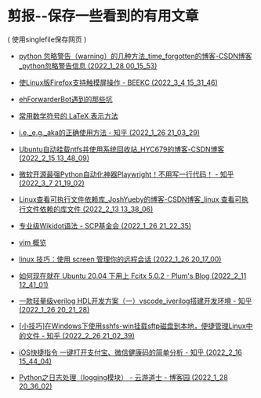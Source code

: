 # 剪报--保存一些看到的有用文章

( 使用singlefile保存网页 )

+ [python 忽略警告（warning）的几种方法_time_forgotten的博客-CSDN博客_python忽略警告信息 (2022_1_28 00_15_53)](https://ouyen.github.io/saved_html/python%20%E5%BF%BD%E7%95%A5%E8%AD%A6%E5%91%8A%EF%BC%88warning%EF%BC%89%E7%9A%84%E5%87%A0%E7%A7%8D%E6%96%B9%E6%B3%95_time_forgotten%E7%9A%84%E5%8D%9A%E5%AE%A2-CSDN%E5%8D%9A%E5%AE%A2_python%E5%BF%BD%E7%95%A5%E8%AD%A6%E5%91%8A%E4%BF%A1%E6%81%AF%20%282022_1_28%2000_15_53%29.html)

+ [使Linux版Firefox支持触摸屏操作 - BEEKC (2022_3_4 15_31_46)](https://ouyen.github.io/saved_html/%E4%BD%BFLinux%E7%89%88Firefox%E6%94%AF%E6%8C%81%E8%A7%A6%E6%91%B8%E5%B1%8F%E6%93%8D%E4%BD%9C%20-%20BEEKC%20%282022_3_4%2015_31_46%29.html)

+ [ehForwarderBot遇到的那些坑](https://ouyen.github.io/saved_html/ehForwarderBot%E9%81%87%E5%88%B0%E7%9A%84%E9%82%A3%E4%BA%9B%E5%9D%91.html)

+ [常用数学符号的 LaTeX 表示方法](https://ouyen.github.io/saved_html/%E5%B8%B8%E7%94%A8%E6%95%B0%E5%AD%A6%E7%AC%A6%E5%8F%B7%E7%9A%84%20LaTeX%20%E8%A1%A8%E7%A4%BA%E6%96%B9%E6%B3%95.html)

+ [i.e._e.g._aka的正确使用方法 - 知乎 (2022_1_26 21_03_29)](https://ouyen.github.io/saved_html/i.e._e.g._aka%E7%9A%84%E6%AD%A3%E7%A1%AE%E4%BD%BF%E7%94%A8%E6%96%B9%E6%B3%95%20-%20%E7%9F%A5%E4%B9%8E%20%282022_1_26%2021_03_29%29.html)

+ [Ubuntu自动挂载ntfs并使用系统回收站_HYC679的博客-CSDN博客 (2022_2_15 13_48_09)](https://ouyen.github.io/saved_html/Ubuntu%E8%87%AA%E5%8A%A8%E6%8C%82%E8%BD%BDntfs%E5%B9%B6%E4%BD%BF%E7%94%A8%E7%B3%BB%E7%BB%9F%E5%9B%9E%E6%94%B6%E7%AB%99_HYC679%E7%9A%84%E5%8D%9A%E5%AE%A2-CSDN%E5%8D%9A%E5%AE%A2%20%282022_2_15%2013_48_09%29.html)

+ [微软开源最强Python自动化神器Playwright！不用写一行代码！ - 知乎 (2022_3_7 21_19_02)](https://ouyen.github.io/saved_html/%E5%BE%AE%E8%BD%AF%E5%BC%80%E6%BA%90%E6%9C%80%E5%BC%BAPython%E8%87%AA%E5%8A%A8%E5%8C%96%E7%A5%9E%E5%99%A8Playwright%EF%BC%81%E4%B8%8D%E7%94%A8%E5%86%99%E4%B8%80%E8%A1%8C%E4%BB%A3%E7%A0%81%EF%BC%81%20-%20%E7%9F%A5%E4%B9%8E%20%282022_3_7%2021_19_02%29.html)

+ [Linux查看可执行文件依赖库_JoshYueby的博客-CSDN博客_linux 查看可执行文件依赖的库文件 (2022_2_13 13_38_06)](https://ouyen.github.io/saved_html/Linux%E6%9F%A5%E7%9C%8B%E5%8F%AF%E6%89%A7%E8%A1%8C%E6%96%87%E4%BB%B6%E4%BE%9D%E8%B5%96%E5%BA%93_JoshYueby%E7%9A%84%E5%8D%9A%E5%AE%A2-CSDN%E5%8D%9A%E5%AE%A2_linux%20%E6%9F%A5%E7%9C%8B%E5%8F%AF%E6%89%A7%E8%A1%8C%E6%96%87%E4%BB%B6%E4%BE%9D%E8%B5%96%E7%9A%84%E5%BA%93%E6%96%87%E4%BB%B6%20%282022_2_13%2013_38_06%29.html)

+ [专业级Wikidot语法 - SCP基金会 (2022_1_26 21_22_35)](https://ouyen.github.io/saved_html/%E4%B8%93%E4%B8%9A%E7%BA%A7Wikidot%E8%AF%AD%E6%B3%95%20-%20SCP%E5%9F%BA%E9%87%91%E4%BC%9A%20%282022_1_26%2021_22_35%29.html)

+ [vim 概览](https://ouyen.github.io/saved_html/vim%20%E6%A6%82%E8%A7%88.html)

+ [linux 技巧：使用 screen 管理你的远程会话 (2022_1_26 20_17_00)](https://ouyen.github.io/saved_html/linux%20%E6%8A%80%E5%B7%A7%EF%BC%9A%E4%BD%BF%E7%94%A8%20screen%20%E7%AE%A1%E7%90%86%E4%BD%A0%E7%9A%84%E8%BF%9C%E7%A8%8B%E4%BC%9A%E8%AF%9D%20%282022_1_26%2020_17_00%29.html)

+ [如何现在就在 Ubuntu 20.04 下用上 Fcitx 5.0.2 - Plum's Blog (2022_2_11 12_41_01)](https://ouyen.github.io/saved_html/%E5%A6%82%E4%BD%95%E7%8E%B0%E5%9C%A8%E5%B0%B1%E5%9C%A8%20Ubuntu%2020.04%20%E4%B8%8B%E7%94%A8%E4%B8%8A%20Fcitx%205.0.2%20-%20Plum%27s%20Blog%20%282022_2_11%2012_41_01%29.html)

+ [一款轻量级verilog HDL开发方案（一）vscode_iverilog搭建开发环境 - 知乎 (2022_1_26 20_21_28)](https://ouyen.github.io/saved_html/%E4%B8%80%E6%AC%BE%E8%BD%BB%E9%87%8F%E7%BA%A7verilog%20HDL%E5%BC%80%E5%8F%91%E6%96%B9%E6%A1%88%EF%BC%88%E4%B8%80%EF%BC%89vscode_iverilog%E6%90%AD%E5%BB%BA%E5%BC%80%E5%8F%91%E7%8E%AF%E5%A2%83%20-%20%E7%9F%A5%E4%B9%8E%20%282022_1_26%2020_21_28%29.html)

+ [[小技巧]在Windows下使用sshfs-win挂载sftp磁盘到本地，便捷管理Linux中的文件 - 知乎 (2022_2_26 21_02_39)](https://ouyen.github.io/saved_html/%5B%E5%B0%8F%E6%8A%80%E5%B7%A7%5D%E5%9C%A8Windows%E4%B8%8B%E4%BD%BF%E7%94%A8sshfs-win%E6%8C%82%E8%BD%BDsftp%E7%A3%81%E7%9B%98%E5%88%B0%E6%9C%AC%E5%9C%B0%EF%BC%8C%E4%BE%BF%E6%8D%B7%E7%AE%A1%E7%90%86Linux%E4%B8%AD%E7%9A%84%E6%96%87%E4%BB%B6%20-%20%E7%9F%A5%E4%B9%8E%20%282022_2_26%2021_02_39%29.html)

+ [iOS快捷指令 一键打开支付宝、微信健康码的简单分析 - 知乎 (2022_2_16 15_44_04)](https://ouyen.github.io/saved_html/iOS%E5%BF%AB%E6%8D%B7%E6%8C%87%E4%BB%A4%20%E4%B8%80%E9%94%AE%E6%89%93%E5%BC%80%E6%94%AF%E4%BB%98%E5%AE%9D%E3%80%81%E5%BE%AE%E4%BF%A1%E5%81%A5%E5%BA%B7%E7%A0%81%E7%9A%84%E7%AE%80%E5%8D%95%E5%88%86%E6%9E%90%20-%20%E7%9F%A5%E4%B9%8E%20%282022_2_16%2015_44_04%29.html)

+ [Python之日志处理（logging模块） - 云游道士 - 博客园 (2022_1_28 20_36_02)](https://ouyen.github.io/saved_html/Python%E4%B9%8B%E6%97%A5%E5%BF%97%E5%A4%84%E7%90%86%EF%BC%88logging%E6%A8%A1%E5%9D%97%EF%BC%89%20-%20%E4%BA%91%E6%B8%B8%E9%81%93%E5%A3%AB%20-%20%E5%8D%9A%E5%AE%A2%E5%9B%AD%20%282022_1_28%2020_36_02%29.html)

